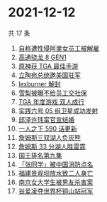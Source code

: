 # 2021-12-12

共 17 条

<!-- BEGIN -->
<!-- 最后更新时间 Sun Dec 12 2021 03:07:19 GMT+0800 (China Standard Time) -->

1. [自称遭性侵阿里女员工被解雇](https://www.zhihu.com/search?q=阿里女员工)
1. [高通骁龙 8 GEN1](https://www.zhihu.com/search?q=骁龙8GEN1)
1. [原神获 TGA 最佳手游](https://www.zhihu.com/search?q=原神)
1. [立陶宛总统邀美国驻军](https://www.zhihu.com/search?q=立陶宛)
1. [lexburner 解封](https://www.zhihu.com/search?q=lex)
1. [雪梨被曝不给员工交社保](https://www.zhihu.com/search?q=雪梨)
1. [TGA 年度游戏 双人成行](https://www.zhihu.com/search?q=TGA)
1. [实践六号 05 组卫星成功发射](https://www.zhihu.com/search?q=实践六号)
1. [邱泽许玮甯官宣结婚](https://www.zhihu.com/search?q=邱泽)
1. [一人之下 590 话更新](https://www.zhihu.com/search?q=一人之下)
1. [詹姆斯三双湖人负灰熊](https://www.zhihu.com/search?q=湖人)
1. [詹姆斯 33 分湖人胜雷霆](https://www.zhihu.com/search?q=湖人)
1. [国王排名第九集](https://www.zhihu.com/search?q=国王排名)
1. [「张同学」被中国消防点名](https://www.zhihu.com/search?q=张同学)
1. [福建景观坝放水致二人身亡](https://www.zhihu.com/search?q=福建景观坝)
1. [南京女大学生被男友杀害案](https://www.zhihu.com/search?q=南京女大学生)
1. [谷爱凌夺世界杯铜山站冠军](https://www.zhihu.com/search?q=谷爱凌)

<!-- END -->
